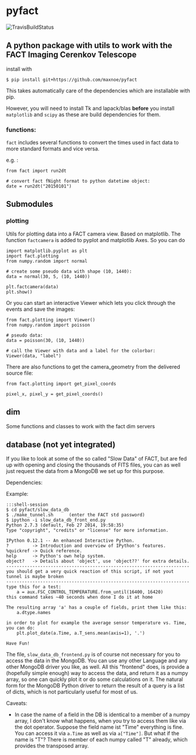 # pyfact
![TravisBuildStatus](https://travis-ci.org/MaxNoe/pyfact.svg?branch=master)
## A python package with utils to work with the FACT Imaging Cerenkov Telescope

install with 

```{shell session}
$ pip install git+https://github.com/maxnoe/pyfact
```
This takes automatically care of the dependencies which are installable with pip.

However, you will need to install Tk and lapack/blas __before__ you install `matplotlib` 
and `scipy` as these are build dependencies for them.

### functions:

`fact` includes several functions to convert the times used in fact data to more 
standard formats and vice versa.

e.g. :

```{python}
from fact import run2dt

# convert fact fNight format to python datetime object:
date = run2dt("20150101")
```


## Submodules
### plotting

Utils for plotting data into a FACT camera view. Based on matplotlib.
The function `factcamera` is added to pyplot and matplotlib Axes. 
So you can do

```{python}
import matplotlib.pyplot as plt
import fact.plotting
from numpy.random import normal

# create some pseudo data with shape (10, 1440):
data = normal(30, 5, (10, 1440))

plt.factcamera(data)
plt.show()

```

Or you can start an interactive Viewer which lets you click
through the events and save the images:

```{python}
from fact.plotting import Viewer()
from numpy.random import poisson

# pseudo data:
data = poisson(30, (10, 1440))

# call the Viewer with data and a label for the colorbar:
Viewer(data, "label")
```
There are also functions to get the camera_geometry from the delivered source file:

```{python}
from fact.plotting import get_pixel_coords

pixel_x, pixel_y = get_pixel_coords()
```

## dim

Some functions and classes to work with the fact dim servers


## database (not yet integrated)


If you like to look at some of the so called "Slow Data" of FACT, but are fed up with opening and closing the thousands of FITS files, you can as well just request the data from a MongoDB we set up for this purpose. 

Dependencies:

Example:

    :::shell-session
    $ cd pyfact/slow_data_db
    $ ./make_tunnel.sh      (enter the FACT std password)
    $ ipython -i slow_data_db_front_end.py
    Python 2.7.3 (default, Feb 27 2014, 19:58:35) 
    Type "copyright", "credits" or "license" for more information.

    IPython 0.12.1 -- An enhanced Interactive Python.
    ?         -> Introduction and overview of IPython's features.
    %quickref -> Quick reference.
    help      -> Python's own help system.
    object?   -> Details about 'object', use 'object??' for extra details.
    ----------------------------------------------------------------------
    you should get a very quick reaction of this script, if not yout tunnel is maybe broken
    ----------------------------------------------------------------------
    type this for a test:
        a = aux.FSC_CONTROL_TEMPERATURE.from_until(16400, 16420)
    this command takes ~40 seconds when done I do it at home

    The resulting array 'a' has a couple of fields, print them like this:
        a.dtype.names

    in order to plot for example the average sensor temperature vs. Time, you can do:
        plt.plot_date(a.Time, a.T_sens.mean(axis=1), '.')

    Have Fun!


The file, `slow_data_db_frontend.py` is of course not necessary for you to access the data in the MongoDB. You can use any other Language and any other MongoDB driver you like, as well. All this "frontend" does, is provide a (hopefully simple enough) way to access the data, and return it as a numpy array, so one can quickly plot it or do some calculations on it. The natural form for the MongoDB Python driver to return the result of a query is a list of dicts, which is not particularly useful for most of us.

Caveats:

* In case the name of a field in the DB is identical to a member of a numpy array, I don't know what happens, when you try to access them like via the dot operator. Suppose the field name ist "Time" everything is fine. You can access it via `a.Time` as well as via `a["Time"]`. But what if the name is "T"? There is member of each numpy called "T" already, which provides the transposed array.
